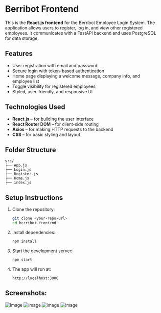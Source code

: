 

# Berribot Frontend

This is the **React.js frontend** for the Berribot Employee Login System. The application allows users to register, log in, and view other registered employees. It communicates with a FastAPI backend and uses PostgreSQL for data storage.

## Features

* User registration with email and password
* Secure login with token-based authentication
* Home page displaying a welcome message, company info, and employee list
* Toggle visibility for registered employees
* Styled, user-friendly, and responsive UI

## Technologies Used

* **React.js** – for building the user interface
* **React Router DOM** – for client-side routing
* **Axios** – for making HTTP requests to the backend
* **CSS** – for basic styling and layout

## Folder Structure

```
src/
├── App.js
├── Login.js
├── Register.js
├── Home.js
├── index.js
```

## Setup Instructions

1. Clone the repository:

   ```bash
   git clone <your-repo-url>
   cd berribot-frontend
   ```

2. Install dependencies:

   ```bash
   npm install
   ```

3. Start the development server:

   ```bash
   npm start
   ```

4. The app will run at:

   ```
   http://localhost:3000
   ```

## Screenshots:

![image](https://github.com/user-attachments/assets/21d8f51a-e501-4f2a-ac16-b8356581766e)
![image](https://github.com/user-attachments/assets/5df8089a-b68c-48a8-b43c-2020b9ff61b4)
![image](https://github.com/user-attachments/assets/e273bae8-4245-41ca-8204-bc0cb45f5987)
![image](https://github.com/user-attachments/assets/8827f4cd-58c4-4a8a-b715-244c5e42af3a)





